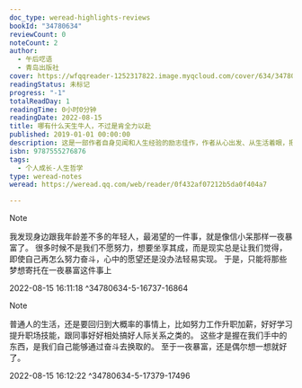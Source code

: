 ```yaml
---
doc_type: weread-highlights-reviews
bookId: "34780634"
reviewCount: 0
noteCount: 2
author:
  - 午后呓语
  - 青岛出版社
cover: https://wfqqreader-1252317822.image.myqcloud.com/cover/634/34780634/t7_34780634.jpg
readingStatus: 未标记
progress: "-1"
totalReadDay: 1
readingTime: 0小时0分钟
readingDate: 2022-08-15
title: 哪有什么天生牛人，不过是肯全力以赴
published: 2019-01-01 00:00:00
description: 这是一部作者自身见闻和人生经验的励志佳作，作者从心出发、从生活着眼，把自身所经历过的事情写成文章，激励读者，从故事中让我们我体会社会中的磨难与坚持。每一个平凡的人，都会有自己的梦想，然而在实现梦想的途中，我们不免遇到诸多磕磕绊绊，或失意，或沮丧，或迷茫，不知前行的路在何方。本书就是告诉读者如何坚定方向，勇敢向前，完成自己的目标。
isbn: 9787555276876
tags:
  - 个人成长-人生哲学
type: weread-notes
weread: https://weread.qq.com/web/reader/0f432af07212b5da0f404a7

---
```













> [!NOTE] 
> 我发现身边跟我年龄差不多的年轻人，最渴望的一件事，就是像信小呆那样一夜暴富了。 
     很多时候不是我们不愿努力，想要坐享其成，而是现实总是让我们觉得，即使自己再怎么努力奋斗，心中的愿望还是没办法轻易实现。 
     于是，只能将那些梦想寄托在一夜暴富这件事上
> 
> 2022-08-15 16:11:18 ^34780634-5-16737-16864

> [!NOTE] 
> 普通人的生活，还是要回归到大概率的事情上，比如努力工作升职加薪，好好学习提升职场技能，跟同事好好相处搞好人际关系之类的。 
     这些才是握在我们手中的东西，是我们自己能够通过奋斗去换取的。 
     至于一夜暴富，还是偶尔想一想就好了。
> 
> 2022-08-15 16:12:22 ^34780634-5-17379-17496



